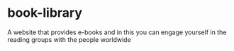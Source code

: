 # book-library
A website that provides e-books and in this you can engage yourself in the reading groups with the people worldwide

